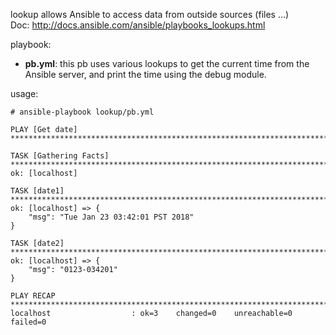 lookup allows Ansible to access data from outside sources (files ...)  
Doc: http://docs.ansible.com/ansible/playbooks_lookups.html  

playbook: 
- **pb.yml**: this pb uses various lookups to get the current time from the Ansible server, and print the time using the debug module.  

usage: 

```
# ansible-playbook lookup/pb.yml 

PLAY [Get date] **********************************************************************************************************************************************************

TASK [Gathering Facts] ***************************************************************************************************************************************************
ok: [localhost]

TASK [date1] *************************************************************************************************************************************************************
ok: [localhost] => {
    "msg": "Tue Jan 23 03:42:01 PST 2018"
}

TASK [date2] *************************************************************************************************************************************************************
ok: [localhost] => {
    "msg": "0123-034201"
}

PLAY RECAP ***************************************************************************************************************************************************************
localhost                  : ok=3    changed=0    unreachable=0    failed=0   

```


